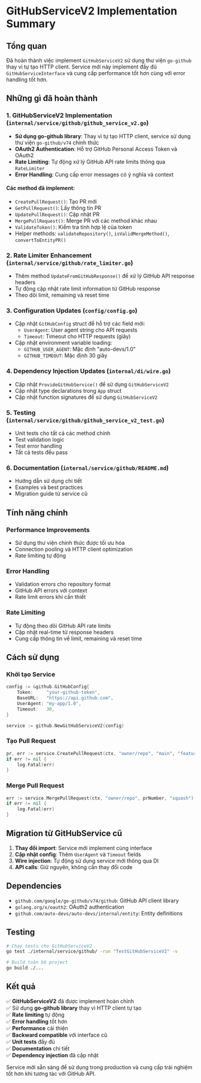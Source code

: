# GitHubServiceV2 Implementation Summary

## Tổng quan

Đã hoàn thành việc implement `GitHubServiceV2` sử dụng thư viện `go-github` thay vì tự tạo HTTP client. Service mới này implement đầy đủ `GitHubServiceInterface` và cung cấp performance tốt hơn cùng với error handling tốt hơn.

## Những gì đã hoàn thành

### 1. GitHubServiceV2 Implementation (`internal/service/github/github_service_v2.go`)

- **Sử dụng go-github library**: Thay vì tự tạo HTTP client, service sử dụng thư viện `go-github/v74` chính thức
- **OAuth2 Authentication**: Hỗ trợ GitHub Personal Access Token và OAuth2
- **Rate Limiting**: Tự động xử lý GitHub API rate limits thông qua `RateLimiter`
- **Error Handling**: Cung cấp error messages có ý nghĩa và context

#### Các method đã implement:

- `CreatePullRequest()`: Tạo PR mới
- `GetPullRequest()`: Lấy thông tin PR
- `UpdatePullRequest()`: Cập nhật PR
- `MergePullRequest()`: Merge PR với các method khác nhau
- `ValidateToken()`: Kiểm tra tính hợp lệ của token
- Helper methods: `validateRepository()`, `isValidMergeMethod()`, `convertToEntityPR()`

### 2. Rate Limiter Enhancement (`internal/service/github/rate_limiter.go`)

- Thêm method `UpdateFromGitHubResponse()` để xử lý GitHub API response headers
- Tự động cập nhật rate limit information từ GitHub response
- Theo dõi limit, remaining và reset time

### 3. Configuration Updates (`config/config.go`)

- Cập nhật `GitHubConfig` struct để hỗ trợ các field mới:
  - `UserAgent`: User agent string cho API requests
  - `Timeout`: Timeout cho HTTP requests (giây)
- Cập nhật environment variable loading:
  - `GITHUB_USER_AGENT`: Mặc định "auto-devs/1.0"
  - `GITHUB_TIMEOUT`: Mặc định 30 giây

### 4. Dependency Injection Updates (`internal/di/wire.go`)

- Cập nhật `ProvideGitHubService()` để sử dụng `GitHubServiceV2`
- Cập nhật type declarations trong `App` struct
- Cập nhật function signatures để sử dụng `GitHubServiceV2`

### 5. Testing (`internal/service/github/github_service_v2_test.go`)

- Unit tests cho tất cả các method chính
- Test validation logic
- Test error handling
- Tất cả tests đều pass

### 6. Documentation (`internal/service/github/README.md`)

- Hướng dẫn sử dụng chi tiết
- Examples và best practices
- Migration guide từ service cũ

## Tính năng chính

### Performance Improvements

- Sử dụng thư viện chính thức được tối ưu hóa
- Connection pooling và HTTP client optimization
- Rate limiting tự động

### Error Handling

- Validation errors cho repository format
- GitHub API errors với context
- Rate limit errors khi cần thiết

### Rate Limiting

- Tự động theo dõi GitHub API rate limits
- Cập nhật real-time từ response headers
- Cung cấp thông tin về limit, remaining và reset time

## Cách sử dụng

### Khởi tạo Service

```go
config := &github.GitHubConfig{
    Token:     "your-github-token",
    BaseURL:   "https://api.github.com",
    UserAgent: "my-app/1.0",
    Timeout:   30,
}

service := github.NewGitHubServiceV2(config)
```

### Tạo Pull Request

```go
pr, err := service.CreatePullRequest(ctx, "owner/repo", "main", "feature-branch", "Title", "Description")
if err != nil {
    log.Fatal(err)
}
```

### Merge Pull Request

```go
err := service.MergePullRequest(ctx, "owner/repo", prNumber, "squash")
if err != nil {
    log.Fatal(err)
}
```

## Migration từ GitHubService cũ

1. **Thay đổi import**: Service mới implement cùng interface
2. **Cập nhật config**: Thêm `UserAgent` và `Timeout` fields
3. **Wire injection**: Tự động sử dụng service mới thông qua DI
4. **API calls**: Giữ nguyên, không cần thay đổi code

## Dependencies

- `github.com/google/go-github/v74/github`: GitHub API client library
- `golang.org/x/oauth2`: OAuth2 authentication
- `github.com/auto-devs/auto-devs/internal/entity`: Entity definitions

## Testing

```bash
# Chạy tests cho GitHubServiceV2
go test ./internal/service/github/ -run "TestGitHubServiceV2" -v

# Build toàn bộ project
go build ./...
```

## Kết quả

✅ **GitHubServiceV2** đã được implement hoàn chỉnh  
✅ Sử dụng **go-github library** thay vì HTTP client tự tạo  
✅ **Rate limiting** tự động  
✅ **Error handling** tốt hơn  
✅ **Performance** cải thiện  
✅ **Backward compatible** với interface cũ  
✅ **Unit tests** đầy đủ  
✅ **Documentation** chi tiết  
✅ **Dependency injection** đã cập nhật

Service mới sẵn sàng để sử dụng trong production và cung cấp trải nghiệm tốt hơn khi tương tác với GitHub API.
